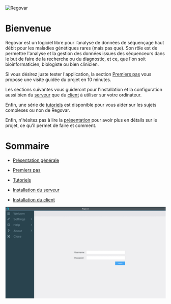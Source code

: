 ![Regovar](https://raw.githubusercontent.com/REGOVAR/Regovar/master/logo/logotitle.color.png)



# Bienvenue

Regovar est un logiciel libre pour l’analyse de données de séquençage haut débit pour les maladies génétiques rares (mais pas que). Son rôle est de permettre l'analyse et la gestion des données issues des séquenceurs dans le but de faire de la recherche ou du diagnostic, et ce, que l'on soit bioinformaticien, biologiste ou bien clinicien. 

Si vous désirez juste tester l'application, la section [Premiers pas](03.%20Premiers%20pas.md) vous propose une visite guidée du projet en 10 minutes.

Les sections suivantes vous guideront pour l'installation et la configuration aussi bien du [serveur](04.%20Installation%20du%20serveur.md) que du [client](05.%20Installation%20du%20client.md) à utiliser sur votre ordinateur.

Enfin, une série de [tutoriels](../Tutoriels/Tutoriels.md) est disponible pour vous aider sur les sujets complexes ou non de Regovar.


Enfin, n'hésitez pas à lire la [présentation](02.%20Presentation.md) pour avoir plus en détails sur le projet, ce qu'il permet de faire et comment.


# Sommaire
* [Présentation générale](02.%20Presentation.md)
* [Premiers pas](03.%20Premiers%20pas.md)
* [Tutoriels](../Tutoriels/Tutoriels.md)


* [Installation du serveur](04.%20Installation%20du%20serveur.md)
* [Installation du client](05.%20Installation%20du%20client.md)




![Aperçu](https://raw.githubusercontent.com/REGOVAR/QRegovar/master/docs/mockup/mockup.gif)














